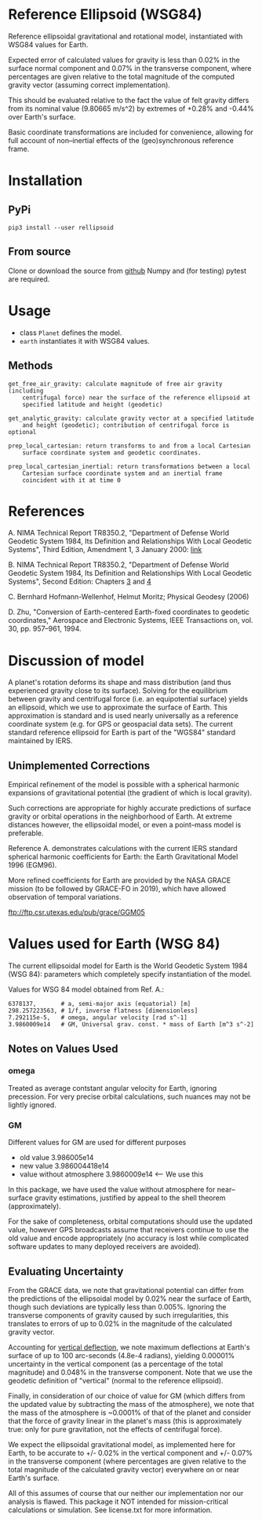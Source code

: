 # Reference Ellipsoid (WSG84)

Reference ellipsoidal gravitational and rotational model, instantiated with 
WSG84 values for Earth.

Expected error of calculated values for gravity is less than 0.02% in the
surface normal component and 0.07% in the transverse component, where
percentages are given relative to the total magnitude of the computed gravity
vector (assuming correct implementation).

This should be evaluated relative to the fact the value of felt gravity differs
from its nominal value (9.80665 m/s^2) by extremes of +0.28% and -0.44% over
Earth's surface.

Basic coordinate transformations are included for convenience, allowing for full
account of non–inertial effects of the (geo)synchronous reference frame.

# Installation

## PyPi

`pip3 install --user rellipsoid`

## From source

Clone or download the source from [github](https://github.com/raabrp/rellipsoid)
Numpy and (for testing) pytest are required.

# Usage

* class `Planet` defines the model.
* `earth` instantiates it with WSG84 values.

## Methods

    get_free_air_gravity: calculate magnitude of free air gravity (including
        centrifugal force) near the surface of the reference ellipsoid at
        specified latitude and height (geodetic)

    get_analytic_gravity: calculate gravity vector at a specified latitude
        and height (geodetic); contribution of centrifugal force is optional

    prep_local_cartesian: return transforms to and from a local Cartesian
        surface coordinate system and geodetic coordinates.

    prep_local_cartesian_inertial: return transformations between a local
        Cartesian surface coordinate system and an inertial frame
        coincident with it at time 0

# References

A. NIMA Technical Report TR8350.2, "Department of Defense World Geodetic System 
1984, Its Definition and Relationships With Local Geodetic Systems", Third 
Edition, Amendment 1, 3 January 2000: [link](http://earth-info.nga.mil/GandG/publications/tr8350.2/wgs84fin.pdf)

B. NIMA Technical Report TR8350.2, "Department of Defense World Geodetic System 
1984, Its Definition and Relationships With Local Geodetic Systems", Second
Edition: Chapters [3](http://earth-info.nga.mil/GandG/publications/tr8350.2/tr8350.2-a/Chapter%203.pdf) and
[4](http://earth-info.nga.mil/GandG/publications/tr8350.2/tr8350.2-a/Chapter%204.pdf)

C. Bernhard Hofmann-Wellenhof, Helmut Moritz; Physical Geodesy (2006)

D. Zhu, "Conversion of Earth-centered Earth-fixed coordinates to geodetic
   coordinates," Aerospace and Electronic Systems, IEEE Transactions on, vol. 30,
   pp. 957–961, 1994.

# Discussion of model

A planet's rotation deforms its shape and mass distribution (and thus 
experienced gravity close to its surface). Solving for the equilibrium between
gravity and centrifugal force (i.e. an equipotential surface) yields an
ellipsoid, which we use to approximate the surface of Earth. This approximation
is standard and is used nearly universally as a reference coordinate system 
(e.g. for GPS or geospacial data sets). The current standard reference ellipsoid
for Earth is part of the "WGS84" standard maintained by IERS.

## Unimplemented Corrections 

Empirical refinement of the model is possible with a spherical harmonic
expansions of gravitational potential (the gradient of which is local gravity). 

Such corrections are appropriate for highly accurate predictions of surface
gravity or orbital operations in the neighborhood of Earth. At extreme
distances however, the ellipsoidal model, or even a point–mass model is 
preferable.

Reference A. demonstrates calculations with the current IERS standard
spherical harmonic coefficients for Earth: the Earth Gravitational Model
1996 (EGM96).

More refined coefficients for Earth are provided by the NASA GRACE mission
(to be followed by GRACE-FO in 2019), which have allowed observation of temporal
variations.

ftp://ftp.csr.utexas.edu/pub/grace/GGM05

# Values used for Earth (WSG 84)

The current ellipsoidal model for Earth is the World Geodetic System 1984
(WSG 84): parameters which completely specify instantiation of the model.

Values for WSG 84 model obtained from Ref. A.:

```
6378137,       # a, semi-major axis (equatorial) [m]
298.257223563, # 1/f, inverse flatness [dimensionless]
7.292115e-5,   # omega, angular velocity [rad s^-1]
3.9860009e14   # GM, Universal grav. const. * mass of Earth [m^3 s^-2]
```

## Notes on Values Used

### omega

Treated as average contstant angular velocity for Earth, ignoring precession.
For very precise orbital calculations, such nuances may not be lightly ignored.

### GM

Different values for GM are used for different purposes

* old value 3.986005e14
* new value 3.986004418e14
* value without atmosphere 3.9860009e14  <-- We use this

In this package, we have used the value without atmosphere for near–surface
gravity estimations, justified by appeal to the shell theorem (approximately).

For the sake of completeness, orbital computations should use the updated
value, however GPS broadcasts assume that receivers continue to use the old
value and encode appropriately (no accuracy is lost while complicated
software updates to many deployed receivers are avoided).
 
## Evaluating Uncertainty

From the GRACE data, we note that gravitational potential can differ from
the predictions of the ellipsoidal model by 0.02% near the surface of
Earth, though such deviations are typically less than 0.005%. Ignoring the
transverse components of gravity caused by such irregularities, this
translates to errors of up to 0.02% in the magnitude of the calculated gravity
vector.

Accounting for 
[vertical deflection](https://en.wikipedia.org/wiki/Vertical_deflection), we 
note maximum deflections at Earth's surface of up to 100 arc-seconds (4.8e-4 
radians), yielding 0.00001% uncertainty in the vertical component (as a 
percentage of the total magnitude) and 0.048% in the transverse component. Note
that we use the geodetic definition of "vertical" (normal to the reference
ellipsoid).

Finally, in consideration of our choice of value for GM (which differs from the
updated value by subtracting the mass of the atmosphere), we note that the mass
of the atmosphere is ~0.0001% of that of the planet and consider that the force
of gravity linear in the planet's mass (this is approximately true: only for
pure gravitation, not the effects of centrifugal force).

We expect the ellipsoidal gravitational model, as implemented here for Earth,
to be accurate to +/- 0.02% in the vertical component and +/- 0.07% in the
transverse component (where percentages are given relative to the total
magnitude of the calculated gravity vector) everywhere on or near Earth's
surface.

All of this assumes of course that our neither our implementation nor our
analysis is flawed. This package it NOT intended for mission-critical
calculations or simulation. See license.txt for more information.
